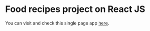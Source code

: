 # Food recipes project on React JS

You can visit and check this single page app [here](https://kypocha.github.io/food-recipes-project/).
